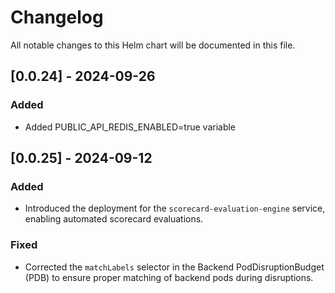# Changelog

All notable changes to this Helm chart will be documented in this file.

## [0.0.24] - 2024-09-26

### Added

- Added PUBLIC_API_REDIS_ENABLED=true variable


## [0.0.25] - 2024-09-12

### Added

- Introduced the deployment for the `scorecard-evaluation-engine` service, enabling automated scorecard evaluations.

### Fixed

- Corrected the `matchLabels` selector in the Backend PodDisruptionBudget (PDB) to ensure proper matching of backend pods during disruptions.
